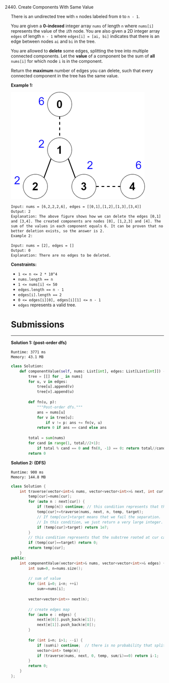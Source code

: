 2440. Create Components With Same Value

There is an undirected tree with `n` nodes labeled from `0` to `n - 1`.

You are given a **0-indexed** integer array `nums` of length `n` where `nums[i]` represents the value of the `i`th node. You are also given a 2D integer array `edges` of length `n - 1` where `edges[i] = [ai, bi]` indicates that there is an edge between nodes `ai` and `bi` in the tree.

You are allowed to **delete** some edges, splitting the tree into multiple connected components. Let the **value** of a component be the sum of **all** `nums[i]` for which node `i` is in the component.

Return the **maximum** number of edges you can delete, such that every connected component in the tree has the same value.

 

**Example 1:**

![2440_diagramdrawio.png](img/2440_diagramdrawio.png)
```
Input: nums = [6,2,2,2,6], edges = [[0,1],[1,2],[1,3],[3,4]] 
Output: 2 
Explanation: The above figure shows how we can delete the edges [0,1] and [3,4]. The created components are nodes [0], [1,2,3] and [4]. The sum of the values in each component equals 6. It can be proven that no better deletion exists, so the answer is 2.
Example 2:

Input: nums = [2], edges = []
Output: 0
Explanation: There are no edges to be deleted.
```

**Constraints:**

* `1 <= n <= 2 * 10^4`
* `nums.length == n`
* `1 <= nums[i] <= 50`
* `edges.length == n - 1`
* `edges[i].length == 2`
* `0 <= edges[i][0], edges[i][1] <= n - 1`
* `edges` represents a valid tree.

# Submissions
---
**Solution 1: (post-order dfs)**
```
Runtime: 3771 ms
Memory: 43.1 MB
```
```python
class Solution:
    def componentValue(self, nums: List[int], edges: List[List[int]]) -> int:
        tree = [[] for _ in nums]
        for u, v in edges: 
            tree[u].append(v)
            tree[v].append(u)
        
        def fn(u, p):
            """Post-order dfs."""
            ans = nums[u]
            for v in tree[u]: 
                if v != p: ans += fn(v, u)
            return 0 if ans == cand else ans
        
        total = sum(nums)
        for cand in range(1, total//2+1): 
            if total % cand == 0 and fn(0, -1) == 0: return total//cand-1
        return 0 
```

**Solution 2: (DFS)**
```
Runtime: 900 ms
Memory: 144.8 MB
```
```c++
class Solution {
    int traverse(vector<int>& nums, vector<vector<int>>& next, int cur, vector<int>& temp, int target) {
        temp[cur]=nums[cur];
        for (auto n : next[cur]) {
            if (temp[n]) continue; // this condition represents that the node n has been visited.
            temp[cur]+=traverse(nums, next, n, temp, target);
            // If temp[cur]>target means that we fail the separation.
            // In this condition, we just return a very large integer.
            if (temp[cur]>target) return 1e7;
        }
        // this condition represents that the substree rooted at cur can be deleted from the tree. So, the sum of value can not add up to the parent of curent node.
        if (temp[cur]==target) return 0;
        return temp[cur];
    }
public:
    int componentValue(vector<int>& nums, vector<vector<int>>& edges) {
        int sum=0, n=nums.size();
        
        // sum of value
        for (int i=0; i<n; ++i)
            sum+=nums[i];
        
        vector<vector<int>> next(n);
        
        // create edges map
        for (auto e : edges) {
            next[e[0]].push_back(e[1]);
            next[e[1]].push_back(e[0]);
        }
        
        for (int i=n; i>1; --i) {
            if (sum%i) continue;  // there is no probability that split the tree into i part.
            vector<int> temp(n);
            if (traverse(nums, next, 0, temp, sum/i)==0) return i-1;
        }
        return 0;
    }
};
```
